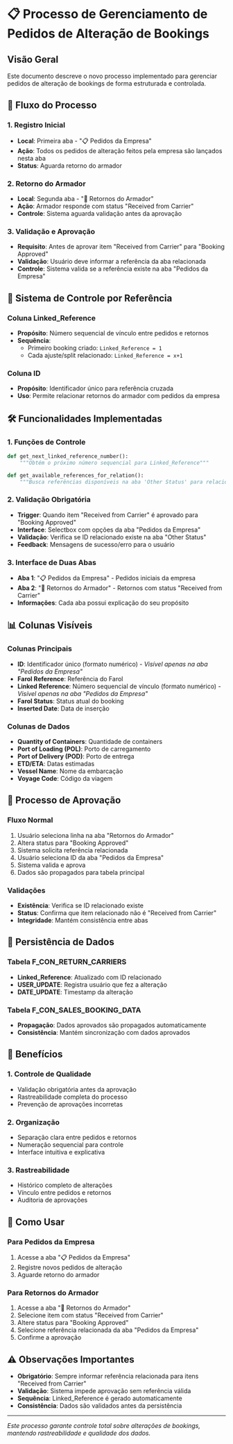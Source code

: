 # 📋 Processo de Gerenciamento de Pedidos de Alteração de Bookings

## Visão Geral

Este documento descreve o novo processo implementado para gerenciar pedidos de alteração de bookings de forma estruturada e controlada.

## 🔄 Fluxo do Processo

### 1. Registro Inicial
- **Local**: Primeira aba - "📋 Pedidos da Empresa"
- **Ação**: Todos os pedidos de alteração feitos pela empresa são lançados nesta aba
- **Status**: Aguarda retorno do armador

### 2. Retorno do Armador
- **Local**: Segunda aba - "📨 Retornos do Armador"
- **Ação**: Armador responde com status "Received from Carrier"
- **Controle**: Sistema aguarda validação antes da aprovação

### 3. Validação e Aprovação
- **Requisito**: Antes de aprovar item "Received from Carrier" para "Booking Approved"
- **Validação**: Usuário deve informar a referência da aba relacionada
- **Controle**: Sistema valida se a referência existe na aba "Pedidos da Empresa"

## 🔗 Sistema de Controle por Referência

### Coluna Linked_Reference
- **Propósito**: Número sequencial de vínculo entre pedidos e retornos
- **Sequência**: 
  - Primeiro booking criado: `Linked_Reference = 1`
  - Cada ajuste/split relacionado: `Linked_Reference = x+1`

### Coluna ID
- **Propósito**: Identificador único para referência cruzada
- **Uso**: Permite relacionar retornos do armador com pedidos da empresa

## 🛠️ Funcionalidades Implementadas

### 1. Funções de Controle
```python
def get_next_linked_reference_number():
    """Obtém o próximo número sequencial para Linked_Reference"""

def get_available_references_for_relation():
    """Busca referências disponíveis na aba 'Other Status' para relacionamento"""
```

### 2. Validação Obrigatória
- **Trigger**: Quando item "Received from Carrier" é aprovado para "Booking Approved"
- **Interface**: Selectbox com opções da aba "Pedidos da Empresa"
- **Validação**: Verifica se ID relacionado existe na aba "Other Status"
- **Feedback**: Mensagens de sucesso/erro para o usuário

### 3. Interface de Duas Abas
- **Aba 1**: "📋 Pedidos da Empresa" - Pedidos iniciais da empresa
- **Aba 2**: "📨 Retornos do Armador" - Retornos com status "Received from Carrier"
- **Informações**: Cada aba possui explicação do seu propósito

## 📊 Colunas Visíveis

### Colunas Principais
- **ID**: Identificador único (formato numérico) - *Visível apenas na aba "Pedidos da Empresa"*
- **Farol Reference**: Referência do Farol
- **Linked Reference**: Número sequencial de vínculo (formato numérico) - *Visível apenas na aba "Pedidos da Empresa"*
- **Farol Status**: Status atual do booking
- **Inserted Date**: Data de inserção

### Colunas de Dados
- **Quantity of Containers**: Quantidade de containers
- **Port of Loading (POL)**: Porto de carregamento
- **Port of Delivery (POD)**: Porto de entrega
- **ETD/ETA**: Datas estimadas
- **Vessel Name**: Nome da embarcação
- **Voyage Code**: Código da viagem

## 🔄 Processo de Aprovação

### Fluxo Normal
1. Usuário seleciona linha na aba "Retornos do Armador"
2. Altera status para "Booking Approved"
3. Sistema solicita referência relacionada
4. Usuário seleciona ID da aba "Pedidos da Empresa"
5. Sistema valida e aprova
6. Dados são propagados para tabela principal

### Validações
- **Existência**: Verifica se ID relacionado existe
- **Status**: Confirma que item relacionado não é "Received from Carrier"
- **Integridade**: Mantém consistência entre abas

## 💾 Persistência de Dados

### Tabela F_CON_RETURN_CARRIERS
- **Linked_Reference**: Atualizado com ID relacionado
- **USER_UPDATE**: Registra usuário que fez a alteração
- **DATE_UPDATE**: Timestamp da alteração

### Tabela F_CON_SALES_BOOKING_DATA
- **Propagação**: Dados aprovados são propagados automaticamente
- **Consistência**: Mantém sincronização com dados aprovados

## 🎯 Benefícios

### 1. Controle de Qualidade
- Validação obrigatória antes da aprovação
- Rastreabilidade completa do processo
- Prevenção de aprovações incorretas

### 2. Organização
- Separação clara entre pedidos e retornos
- Numeração sequencial para controle
- Interface intuitiva e explicativa

### 3. Rastreabilidade
- Histórico completo de alterações
- Vínculo entre pedidos e retornos
- Auditoria de aprovações

## 🚀 Como Usar

### Para Pedidos da Empresa
1. Acesse a aba "📋 Pedidos da Empresa"
2. Registre novos pedidos de alteração
3. Aguarde retorno do armador

### Para Retornos do Armador
1. Acesse a aba "📨 Retornos do Armador"
2. Selecione item com status "Received from Carrier"
3. Altere status para "Booking Approved"
4. Selecione referência relacionada da aba "Pedidos da Empresa"
5. Confirme a aprovação

## ⚠️ Observações Importantes

- **Obrigatório**: Sempre informar referência relacionada para itens "Received from Carrier"
- **Validação**: Sistema impede aprovação sem referência válida
- **Sequência**: Linked_Reference é gerado automaticamente
- **Consistência**: Dados são validados antes da persistência

---

*Este processo garante controle total sobre alterações de bookings, mantendo rastreabilidade e qualidade dos dados.*
